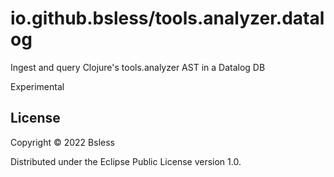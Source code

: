 # io.github.bsless/tools.analyzer.datalog

Ingest and query Clojure's tools.analyzer AST in a Datalog DB

Experimental

## License

Copyright © 2022 Bsless

Distributed under the Eclipse Public License version 1.0.
